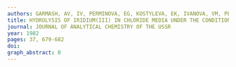 ```yaml
---
authors: GARMASH, AV, IV, PERMINOVA, EG, KOSTYLEVA, EK, IVANOVA, VM, PESHKOVA
title: HYDROLYSIS OF IRIDIUM(III) IN CHLORIDE MEDIA UNDER THE CONDITIONS USED FOR ITS DETERMINATION WITH ALPHA-BENZYLMONOOXIME
journal: JOURNAL OF ANALYTICAL CHEMISTRY OF THE USSR
year: 1982
pages: 37, 679-682
doi: 
graph_abstract: 0
---
```

 